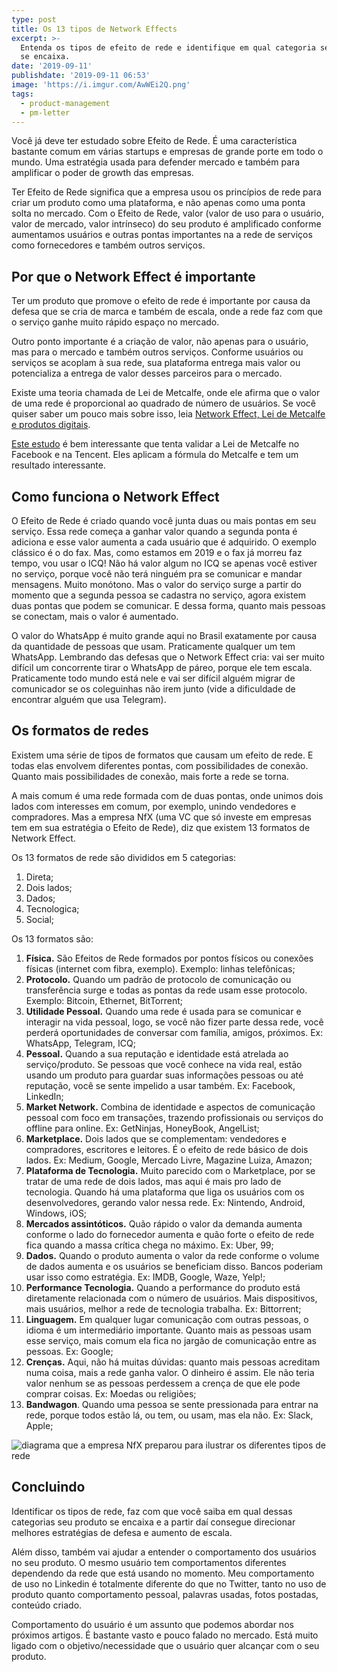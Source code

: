 ```yaml
---
type: post
title: Os 13 tipos de Network Effects
excerpt: >-
  Entenda os tipos de efeito de rede e identifique em qual categoria seu produto
  se encaixa.
date: '2019-09-11'
publishdate: '2019-09-11 06:53'
image: 'https://i.imgur.com/AwWEi2Q.png'
tags:
  - product-management
  - pm-letter
---
```

Você já deve ter estudado sobre Efeito de Rede. É uma característica bastante comum em várias startups e empresas de grande porte em todo o mundo. Uma estratégia usada para defender mercado e também para amplificar o poder de growth das empresas.

Ter Efeito de Rede significa que a empresa usou os princípios de rede para criar um produto como uma plataforma, e não apenas como uma ponta solta no mercado. Com o Efeito de Rede, valor (valor de uso para o usuário, valor de mercado, valor intrínseco) do seu produto é amplificado conforme aumentamos usuários e outras pontas importantes na a rede de serviços como fornecedores e também outros serviços.

## Por que o Network Effect é importante

Ter um produto que promove o efeito de rede é importante por causa da defesa que se cria de marca e também de escala, onde a rede faz com que o serviço ganhe muito rápido espaço no mercado.

Outro ponto importante é a criação de valor, não apenas para o usuário, mas para o mercado e também outros serviços. Conforme usuários ou serviços se acoplam à sua rede, sua plataforma entrega mais valor ou potencializa a entrega de valor desses parceiros para o mercado.

Existe uma teoria chamada de Lei de Metcalfe, onde ele afirma que o valor de uma rede é proporcional ao quadrado de número de usuários. Se você quiser saber um pouco mais sobre isso, leia [Network Effect, Lei de Metcalfe e produtos digitais](https://diegoeis.com/network-effects-lei-de-metcalfe-e-produtos-digitais/).

[Este estudo](https://www.researchgate.net/publication/273895436_Tencent_and_Facebook_Data_Validate_Metcalfe's_Law) é bem interessante que tenta validar a Lei de Metcalfe no Facebook e na Tencent. Eles aplicam a fórmula do Metcalfe e tem um resultado interessante.

## Como funciona o Network Effect

O Efeito de Rede é criado quando você junta duas ou mais pontas em seu serviço. Essa rede começa a ganhar valor quando a segunda ponta é adiciona e esse valor aumenta a cada usuário que é adquirido. O exemplo clássico é o do fax. Mas, como estamos em 2019 e o fax já morreu faz tempo, vou usar o ICQ!
Não há valor algum no ICQ se apenas você estiver no serviço, porque você não terá ninguém pra se comunicar e mandar mensagens. Muito monótono. Mas o valor do serviço surge a partir do momento que a segunda pessoa se cadastra no serviço, agora existem duas pontas que podem se comunicar. E dessa forma, quanto mais pessoas se conectam, mais o valor é aumentado. 

O valor do WhatsApp é muito grande aqui no Brasil exatamente por causa da quantidade de pessoas que usam. Praticamente qualquer um tem WhatsApp. Lembrando das defesas que o Network Effect cria: vai ser muito difícil um concorrente tirar o WhatsApp de páreo, porque ele tem escala. Praticamente todo mundo está nele e vai ser difícil alguém migrar de comunicador se os coleguinhas não irem junto (vide a dificuldade de encontrar alguém que usa Telegram).

## Os formatos de redes

Existem uma série de tipos de formatos que causam um efeito de rede. E todas elas envolvem diferentes pontas, com possibilidades de conexão. Quanto mais possibilidades de conexão, mais forte a rede se torna.

A mais comum é uma rede formada com de duas pontas, onde unimos dois lados com interesses em comum, por exemplo, unindo vendedores e compradores. Mas a empresa NfX (uma VC que só investe em empresas tem em sua estratégia o Efeito de Rede), diz que existem 13 formatos de Network Effect.

Os 13 formatos de rede são divididos em 5 categorias:

1. Direta;
2. Dois lados;
3. Dados;
4. Tecnologica;
5. Social;

Os 13 formatos são:

1. **Física.** São Efeitos de Rede formados por pontos físicos ou conexões físicas (internet com fibra, exemplo). Exemplo: linhas telefônicas;
2. **Protocolo.** Quando um padrão de protocolo de comunicação ou transferência surge e todas as pontas da rede usam esse protocolo. Exemplo: Bitcoin, Ethernet, BitTorrent;
3. **Utilidade Pessoal.** Quando uma rede é usada para se comunicar e interagir na vida pessoal, logo, se você não fizer parte dessa rede, você perderá oportunidades de conversar com família, amigos, próximos. Ex: WhatsApp, Telegram, ICQ;
4. **Pessoal.** Quando a sua reputação e identidade está atrelada ao serviço/produto. Se pessoas que você conhece na vida real, estão usando um produto para guardar suas informações pessoas ou até reputação, você se sente impelido a usar também. Ex: Facebook, LinkedIn;
5. **Market Network.** Combina de identidade e aspectos de comunicação pessoal com foco em transações, trazendo profissionais ou serviços do offline para online. Ex: GetNinjas, HoneyBook, AngelList;
6. **Marketplace.** Dois lados que se complementam: vendedores e compradores, escritores e leitores. É o efeito de rede básico de dois lados. Ex: Medium, Google, Mercado Livre, Magazine Luiza, Amazon;
7. **Plataforma de Tecnologia.** Muito parecido com o Marketplace, por se tratar de uma rede de dois lados, mas aqui é mais pro lado de tecnologia. Quando há uma plataforma que liga os usuários com os desenvolvedores, gerando valor nessa rede. Ex: Nintendo, Android, Windows, iOS;
8. **Mercados assintóticos.** Quão rápido o valor da demanda aumenta conforme o lado do fornecedor aumenta e quão forte o efeito de rede fica quando a massa crítica chega no máximo. Ex: Uber, 99;
9. **Dados.** Quando o produto aumenta o valor da rede conforme o volume de dados aumenta e os usuários se beneficiam disso. Bancos poderiam usar isso como estratégia. Ex: IMDB, Google, Waze, Yelp!;
10. **Performance Tecnologia.** Quando a performance do produto está diretamente relacionada com o número de usuários. Mais dispositivos, mais usuários, melhor a rede de tecnologia trabalha. Ex: Bittorrent;
11. **Linguagem.** Em qualquer lugar comunicação com outras pessoas, o idioma é um intermediário importante. Quanto mais as pessoas usam esse serviço, mais comum ela fica no jargão de comunicação entre as pessoas. Ex: Google;
12. **Crenças.** Aqui, não há muitas dúvidas: quanto mais pessoas acreditam numa coisa, mais a rede ganha valor. O dinheiro é assim. Ele não teria valor nenhum se as pessoas perdessem a crença de que ele pode comprar coisas. Ex: Moedas ou religiões;
13. **Bandwagon**. Quando uma pessoa se sente pressionada para entrar na rede, porque todos estão lá, ou tem, ou usam, mas ela não. Ex: Slack, Apple;

![diagrama que a empresa NfX preparou para ilustrar os diferentes tipos de rede](https://i.imgur.com/smPAGiW.png)

## Concluindo

Identificar os tipos de rede, faz com que você saiba em qual dessas categorias seu produto se encaixa e a partir daí consegue  direcionar melhores estratégias de defesa e aumento de escala. 

Além disso, também vai ajudar a entender o comportamento dos usuários no seu produto. O mesmo usuário tem comportamentos diferentes dependendo da rede que está usando no momento. Meu comportamento de uso no Linkedin é totalmente diferente do que no Twitter, tanto no uso de produto quanto comportamento pessoal, palavras usadas, fotos postadas, conteúdo criado.

Comportamento do usuário é um assunto que podemos abordar nos próximos artigos. É bastante vasto e pouco falado no mercado. Está muito ligado com o objetivo/necessidade que o usuário quer alcançar com o seu produto.
